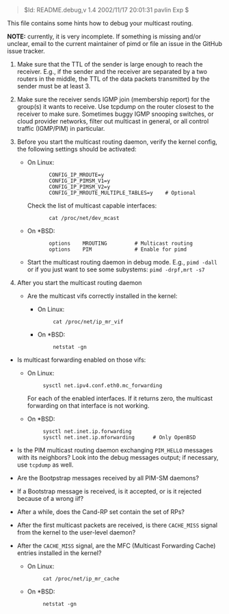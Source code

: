 > $Id: README.debug,v 1.4 2002/11/17 20:01:31 pavlin Exp $

This file contains some hints how to debug your multicast routing.

**NOTE:** currently, it is very incomplete.  If something is missing
	      and/or unclear, email to the current maintainer of pimd or
	      file an issue in the GitHub issue tracker.

1. Make sure that the TTL of the sender is large enough to reach the
   receiver. E.g., if the sender and the receiver are separated by a
   two routers in the middle, the TTL of the data packets transmitted
   by the sender must be at least 3.

2. Make sure the receiver sends IGMP join (membership report) for the
   group(s) it wants to receive.  Use tcpdump on the router closest to
   the receiver to make sure.  Sometimes buggy IGMP snooping switches,
   or cloud provider networks, filter out multicast in general, or all
   control traffic (IGMP/PIM) in particular.

3. Before you start the multicast routing daemon, verify the kernel
   config, the following settings should be activated:

   - On Linux:

                CONFIG_IP_MROUTE=y
                CONFIG_IP_PIMSM_V1=y
                CONFIG_IP_PIMSM_V2=y
                CONFIG_IP_MROUTE_MULTIPLE_TABLES=y    # Optional

     Check the list of multicast capable interfaces:

                cat /proc/net/dev_mcast

   - On *BSD:

                options    MROUTING         # Multicast routing
                options    PIM              # Enable for pimd

   - Start the multicast routing daemon in debug mode.  E.g., `pimd -dall`
	 or if you just want to see some subystems: `pimd -drpf,mrt -s7`

4. After you start the multicast routing daemon

   - Are the multicast vifs correctly installed in the kernel:

	 - On Linux:

                cat /proc/net/ip_mr_vif

	 - On *BSD:

                netstat -gn

 - Is multicast forwarding enabled on those vifs:

	 - On Linux:

                sysctl net.ipv4.conf.eth0.mc_forwarding

	   For each of the enabled interfaces.  If it returns zero, the
	   multicast forwarding on that interface is not working.

	 - On *BSD:

                sysctl net.inet.ip.forwarding
                sysctl net.inet.ip.mforwarding      # Only OpenBSD

 - Is the PIM multicast routing daemon exchanging `PIM_HELLO` messages
   with its neighbors?  Look into the debug messages output; if
   necessary, use `tcpdump` as well.

 - Are the Bootpstrap messages received by all PIM-SM daemons?

 - If a Bootstrap message is received, is it accepted, or is it
   rejected because of a wrong iif?

 - After a while, does the Cand-RP set contain the set of RPs?

 - After the first multicast packets are received, is there `CACHE_MISS`
   signal from the kernel to the user-level daemon?

 - After the `CACHE_MISS` signal, are the MFC (Multicast Forwarding Cache)
   entries installed in the kernel?
 
	 - On Linux:

                cat /proc/net/ip_mr_cache

	 - On *BSD:

                netstat -gn

